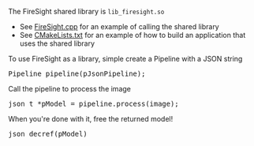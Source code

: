 The FireSight shared library is `lib_firesight.so`

* See [FireSight.cpp](https://github.com/firepick1/FireSight/blob/master/FireSight.cpp) for an example of calling the shared library
* See [CMakeLists.txt](https://github.com/firepick1/FireSight/blob/master/CMakeLists.txt) for an example of how to build an application that uses the shared library

To use FireSight as a library, simple create a Pipeline with a JSON string
<pre>Pipeline pipeline(pJsonPipeline);</pre>

Call the pipeline to process the image
<pre>json_t *pModel = pipeline.process(image);</pre>

When you're done with it, free the returned model!
<pre>json_decref(pModel)</pre>
